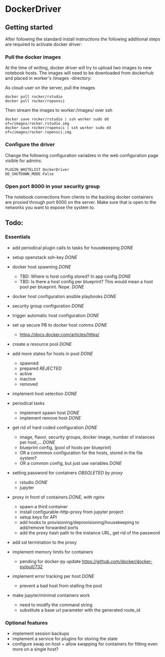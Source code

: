 # DockerDriver

## Getting started

After following the standard install instructions the following additional steps
are required to activate docker driver:

### Pull the docker images

At the time of writing, docker driver will try to upload two images to new notebook hosts. The images
will need to be downloaded from dockerhub and placed in worker's /images -directory:

As cloud-user on the server, pull the images
    
    docker pull rocker/rstudio
    docker pull rocker/ropensci

Then stream the images to worker:/images/ over ssh

    docker save rocker/rstudio | ssh worker sudo dd of=/images/rocker.rstudio.img
    docker save rocker/ropensci | ssh worker sudo dd of=/images/rocker.ropensci.img

### Configure the driver

Change the following configuration variables in the web configuration page visible for admins.

    PLUGIN_WHITELIST DockerDriver
    DD_SHUTDOWN_MODE False

### Open port 8000 in your security group

The notebook connections from clients to the backing docker containers are proxied
through port 8000 on the server. Make sure that is open to the networks you want to
expose the system to.

## Todo:

### Essentials
- add periodical plugin calls to tasks for housekeeping *DONE* 
- setup openstack ssh-key *DONE*

- docker host spawning *DONE*
    - TBD: Where is host config stored? In app config *DONE*
    - TBD: Is there a host config per blueprint? This would mean a host pool per blueprint. Nope. *DONE*

- docker host configuration ansible playbooks *DONE*
- security group configuration *DONE*
- trigger automatic host configuration *DONE*

- set up secure PB to docker host comms *DONE*
    - https://docs.docker.com/articles/https/

- create a resource pool *DONE*

- add more states for hosts in pool *DONE*
    - spawned
    - prepared *REJECTED*
    - active
    - inactive
    - removed

- implement host selection *DONE*

- periodical tasks
    - implement spawn host *DONE*
    - implement remove host *DONE*

- get rid of hard coded configuration *DONE*  
    - image, flavor, security groups, docker image, number of instances per host,... *DONE*  
    - blueprint config, (pool of hosts per blueprint)
    - OR a commmon configuration for the hosts, stored in the file system?
    - OR a common config, but just use variables *DONE* 
       
- setting password for containers *OBSOLETED by proxy* 
    - rstudio *DONE*
    - jupyter

- proxy in front of containers *DONE, with nginx*
    - spawn a third container 
    - install configurable-http-proxy from jupyter project 
    - setup keys for API
    - add hooks to provisioning/deprovisioning/housekeeping to add/remove forwarded ports
    - add the proxy hash path to the instance URL, get rid of the password

- add ssl termination to the proxy
    
- implement memory limits for containers 
  - pending for docker-py update https://github.com/docker/docker-py/pull/732
  
- implement error tracking per host *DONE*
    - prevent a bad host from stalling the pool 

- make jupyter/minimal containers work
    - need to modify the command string
    - substitute a base url parameter with the generated route_id 

### Optional features
- implement session backups
- implement a service for plugins for storing the state 
- configure swap on host + allow swapping for containers for fitting even more on a single host?
